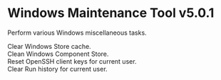 # Windows Maintenance Tool v5.0.1
Perform various Windows miscellaneous tasks.

Clear Windows Store cache.  
Clean Windows Component Store.  
Reset OpenSSH client keys for current user.  
Clear Run history for current user.
